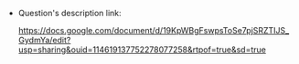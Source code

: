 + Question's description link:

    https://docs.google.com/document/d/19KpWBgFswpsToSe7pjSRZTIJS_GydmYa/edit?usp=sharing&ouid=114619137752278077258&rtpof=true&sd=true